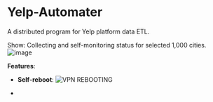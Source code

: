 # Yelp-Automater
A distributed program for Yelp platform data ETL.

Show: Collecting and self-monitoring status for selected 1,000 cities. 
![image](https://github.com/user-attachments/assets/5ef960ec-48aa-4f64-93a8-da13c58460e2)

**Features**:
- **Self-reboot**:
![VPN REBOOTING](https://github.com/user-attachments/assets/cef6a56f-af5e-4a99-ba8e-dc4cb4606f9a)

- 
